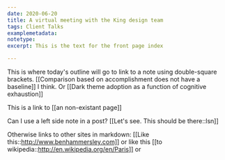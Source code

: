 ```yaml
---
date: 2020-06-20
title: A virtual meeting with the King design team
tags: Client Talks
examplemetadata:
notetype:
excerpt: This is the text for the front page index

---
```


This is where today's outline will go
to link to a note using double-square brackets. [[Comparison based on accomplishment does not have a baseline]] I think. Or [[Dark theme adoption as a function of cognitive exhaustion]]

This is a link to [[an non-existant page]]

Can I use a left side note in a post? [[Let's see. This should be there::lsn]]


Otherwise links to other sites in markdown: [[Like this::http://www.benhammersley.com]] or like this [[to wikipedia::http://en.wikipedia.org/en/Paris]] or 
